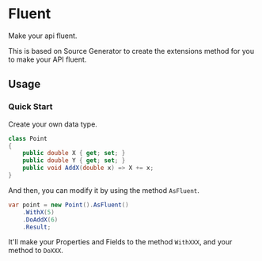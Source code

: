 ﻿# Fluent

Make your api fluent.

This is based on Source Generator to create the extensions method for you to make your API fluent.

## Usage
### Quick Start
Create your own data type.
```c#
class Point
{
    public double X { get; set; }
    public double Y { get; set; }
    public void AddX(double x) => X += x;
}
```
And then, you can modify it by using the method `AsFluent`.
```c#
var point = new Point().AsFluent()
    .WithX(5)
    .DoAddX(6)
    .Result;
```
It'll make your Properties and Fields to the method `WithXXX`, and your method to `DoXXX`.
